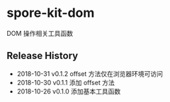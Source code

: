 # spore-kit-dom

DOM 操作相关工具函数

## Release History

* 2018-10-31 v0.1.2 offset 方法仅在浏览器环境可访问
* 2018-10-30 v0.1.1 添加 offset 方法
* 2018-10-26 v0.1.0 添加基本工具函数
